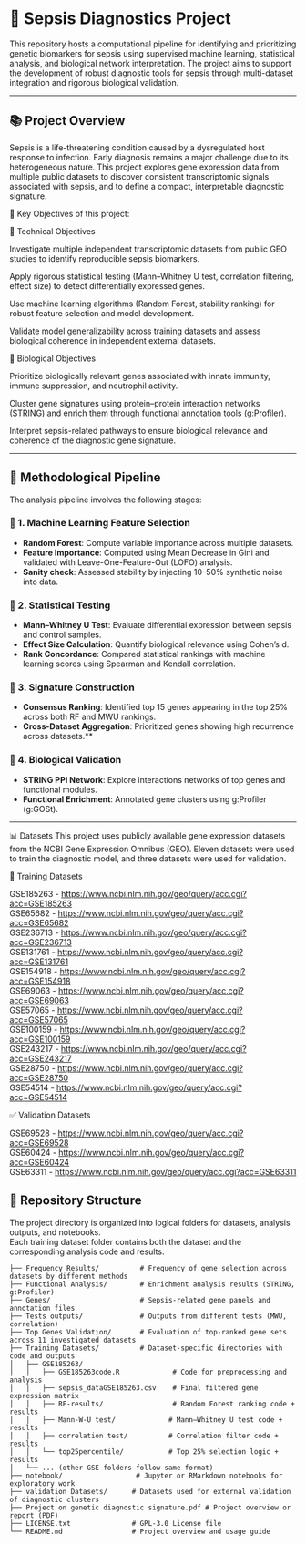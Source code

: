 # 🔬 Sepsis Diagnostics Project

This repository hosts a computational pipeline for identifying and prioritizing genetic biomarkers for sepsis using supervised machine learning, statistical analysis, and biological network interpretation. The project aims to support the development of robust diagnostic tools for sepsis through multi-dataset integration and rigorous biological validation.

---

## 📚 Project Overview

Sepsis is a life-threatening condition caused by a dysregulated host response to infection. Early diagnosis remains a major challenge due to its heterogeneous nature. This project explores gene expression data from multiple public datasets to discover consistent transcriptomic signals associated with sepsis, and to define a compact, interpretable diagnostic signature.

🎯 Key Objectives of this project:

🧪 Technical Objectives

Investigate multiple independent transcriptomic datasets from public GEO studies to identify reproducible sepsis biomarkers.

Apply rigorous statistical testing (Mann–Whitney U test, correlation filtering, effect size) to detect differentially expressed genes.

Use machine learning algorithms (Random Forest, stability ranking) for robust feature selection and model development.

Validate model generalizability across training datasets and assess biological coherence in independent external datasets.


🧬 Biological Objectives

Prioritize biologically relevant genes associated with innate immunity, immune suppression, and neutrophil activity.

Cluster gene signatures using protein–protein interaction networks (STRING) and enrich them through functional annotation tools (g:Profiler).

Interpret sepsis-related pathways to ensure biological relevance and coherence of the diagnostic gene signature.

---

## 🧠 Methodological Pipeline

The analysis pipeline involves the following stages:

### 🌲 1. Machine Learning Feature Selection
- **Random Forest**: Compute variable importance across multiple datasets.
- **Feature Importance**: Computed using Mean Decrease in Gini and validated with Leave-One-Feature-Out (LOFO) analysis.
- **Sanity check**: Assessed stability by injecting 10–50% synthetic noise into data.

### 🧮 2. Statistical Testing
- **Mann–Whitney U Test**: Evaluate differential expression between sepsis and control samples.
- **Effect Size Calculation**: Quantify biological relevance using Cohen’s d.
- **Rank Concordance**: Compared statistical rankings with machine learning scores using Spearman and Kendall correlation.

### 🧬 3. Signature Construction
- **Consensus Ranking**: Identified top 15 genes appearing in the top 25% across both RF and MWU rankings.
- **Cross-Dataset Aggregation**: Prioritized genes showing high recurrence across datasets.**

### 🔗 4. Biological Validation
- **STRING PPI Network**: Explore interactions networks of top genes and functional modules.
- **Functional Enrichment**: Annotated gene clusters using g:Profiler (g:GOSt).

---

📊 Datasets
This project uses publicly available gene expression datasets from the NCBI Gene Expression Omnibus (GEO). Eleven datasets were used to train the diagnostic model, and three datasets were used for validation.

🔧 Training Datasets

GSE185263 - https://www.ncbi.nlm.nih.gov/geo/query/acc.cgi?acc=GSE185263  
GSE65682  - https://www.ncbi.nlm.nih.gov/geo/query/acc.cgi?acc=GSE65682  
GSE236713 - https://www.ncbi.nlm.nih.gov/geo/query/acc.cgi?acc=GSE236713  
GSE131761 - https://www.ncbi.nlm.nih.gov/geo/query/acc.cgi?acc=GSE131761  
GSE154918 - https://www.ncbi.nlm.nih.gov/geo/query/acc.cgi?acc=GSE154918  
GSE69063  - https://www.ncbi.nlm.nih.gov/geo/query/acc.cgi?acc=GSE69063  
GSE57065  - https://www.ncbi.nlm.nih.gov/geo/query/acc.cgi?acc=GSE57065  
GSE100159 - https://www.ncbi.nlm.nih.gov/geo/query/acc.cgi?acc=GSE100159  
GSE243217 - https://www.ncbi.nlm.nih.gov/geo/query/acc.cgi?acc=GSE243217  
GSE28750  - https://www.ncbi.nlm.nih.gov/geo/query/acc.cgi?acc=GSE28750  
GSE54514  - https://www.ncbi.nlm.nih.gov/geo/query/acc.cgi?acc=GSE54514  



✅ Validation Datasets

GSE69528  - https://www.ncbi.nlm.nih.gov/geo/query/acc.cgi?acc=GSE69528  
GSE60424  - https://www.ncbi.nlm.nih.gov/geo/query/acc.cgi?acc=GSE60424  
GSE63311  - https://www.ncbi.nlm.nih.gov/geo/query/acc.cgi?acc=GSE63311  




## 📁 Repository Structure

The project directory is organized into logical folders for datasets, analysis outputs, and notebooks.  
Each training dataset folder contains both the dataset and the corresponding analysis code and results.

```text
├── Frequency Results/          # Frequency of gene selection across datasets by different methods
├── Functional Analysis/        # Enrichment analysis results (STRING, g:Profiler)
├── Genes/                      # Sepsis-related gene panels and annotation files
├── Tests outputs/              # Outputs from different tests (MWU, correlation)
├── Top Genes Validation/       # Evaluation of top-ranked gene sets across 11 investigated datasets
├── Training Datasets/          # Dataset-specific directories with code and outputs
│   ├── GSE185263/
│   │   ├── GSE185263code.R             # Code for preprocessing and analysis
│   │   ├── sepsis_dataGSE185263.csv    # Final filtered gene expression matrix
│   │   ├── RF-results/                 # Random Forest ranking code + results
│   │   ├── Mann-W-U test/             # Mann–Whitney U test code + results
│   │   ├── correlation test/          # Correlation filter code + results
│   │   └── top25percentile/           # Top 25% selection logic + results
│   └── ... (other GSE folders follow same format)
├── notebook/                  # Jupyter or RMarkdown notebooks for exploratory work
├── validation Datasets/      # Datasets used for external validation of diagnostic clusters
├── Project on genetic diagnostic signature.pdf # Project overview or report (PDF)
├── LICENSE.txt               # GPL-3.0 License file
└── README.md                 # Project overview and usage guide


